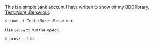 This is a simple bank account I have written to show off my BDD library, [Test::More::Behaviour](https://github.com/bostonaholic/test-more-behaviour).

```
$ cpan -i Test::More::Behaviour
```

Use `prove` to run the specs.

```
$ prove --lib
```
